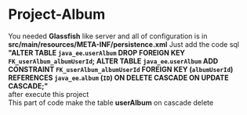 # Project-Album
You needed **Glassfish** like server and all of configuration is in **src/main/resources/META-INF/persistence.xml**
Just add the code sql <br/>
**"ALTER TABLE `java_ee`.`userAlbum` 
DROP FOREIGN KEY `FK_userAlbum_albumUserId`;
ALTER TABLE `java_ee`.`userAlbum` 
ADD CONSTRAINT `FK_userAlbum_albumUserId`
  FOREIGN KEY (`albumUserId`)
  REFERENCES `java_ee`.`album` (`ID`)
  ON DELETE CASCADE
  ON UPDATE CASCADE;"**<br/>
  after execute this project <br/>
  This part of code make the table **userAlbum** on cascade delete

